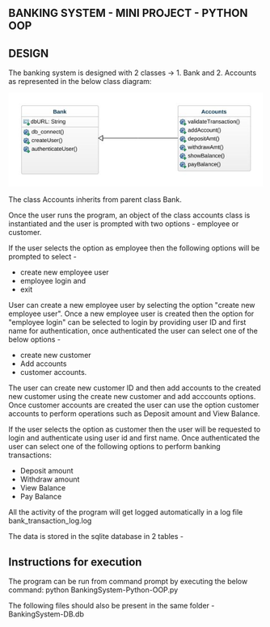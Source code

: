 ## BANKING SYSTEM - MINI PROJECT - PYTHON OOP

## DESIGN 

The banking system is designed with 2 classes -> 1. Bank and 2. Accounts as represented in the below class diagram:

![pic1](https://github.com/bsathyamur/BankingSystem-PythonOOP/blob/master/class-diagram.jpeg)

The class Accounts inherits from parent class Bank.

Once the user runs the program, an object of the class accounts class is instantiated and the user is prompted with two options - employee or customer. 

If the user selects the option as employee then the following options will be prompted to select - 
* create new employee user
* employee login and 
* exit
                                   
User can create a new employee user by selecting the option "create new employee user". Once a new employee user is created then the option for "employee login" can be selected to login by providing user ID and first name for authentication, once authenticated the user can select one of the below options - 
* create new customer
* Add accounts 
* customer accounts. 
                                  
The user can create new customer ID and then add accounts to the created new customer using the create new customer and add acccounts options. Once customer accounts are created the user can use the option customer accounts to perform operations such as Deposit amount and View Balance.

If the user selects the option as customer then the user will be requested to login and authenticate using user id and first name. Once authenticated the user can select one of the following options to perform banking transactions:
* Deposit amount
* Withdraw amount
* View Balance
* Pay Balance

 All the activity of the program will get logged automatically in a log file bank_transaction_log.log                               
 
 The data is stored in the sqlite database in 2 tables - 


## Instructions for execution
The program can be run from command prompt by executing the below command:
python BankingSystem-Python-OOP.py

The following files should also be present in the same folder - BankingSystem-DB.db

